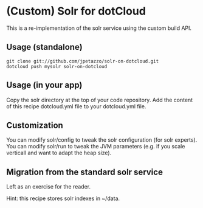 # (Custom) Solr for dotCloud

This is a re-implementation of the solr service using the custom build API.

## Usage (standalone)

    git clone git://github.com/jpetazzo/solr-on-dotcloud.git
    dotcloud push mysolr solr-on-dotcloud

## Usage (in your app)

Copy the solr directory at the top of your code repository.
Add the content of this recipe dotcloud.yml file to your dotcloud.yml file.

## Customization

You can modify solr/config to tweak the solr configuration (for solr experts).
You can modify solr/run to tweak the JVM parameters (e.g. if you scale
verticall and want to adapt the heap size).

## Migration from the standard solr service

Left as an exercise for the reader.

Hint: this recipe stores solr indexes in ~/data.



